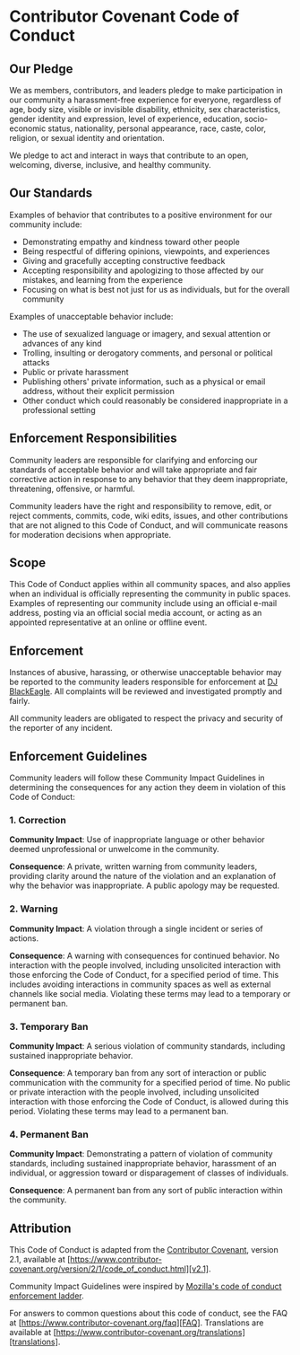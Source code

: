 # Contributor Covenant Code of Conduct

## Our Pledge

We as members, contributors, and leaders pledge to make participation in our
community a harassment-free experience for everyone, regardless of age, body
size, visible or invisible disability, ethnicity, sex characteristics, gender
identity and expression, level of experience, education, socio-economic status,
nationality, personal appearance, race, caste, color, religion, or sexual
identity and orientation.

We pledge to act and interact in ways that contribute to an open, welcoming,
diverse, inclusive, and healthy community.

## Our Standards

Examples of behavior that contributes to a positive environment for our
community include:

- Demonstrating empathy and kindness toward other people
- Being respectful of differing opinions, viewpoints, and experiences
- Giving and gracefully accepting constructive feedback
- Accepting responsibility and apologizing to those affected by our mistakes,
  and learning from the experience
- Focusing on what is best not just for us as individuals, but for the overall
  community

Examples of unacceptable behavior include:

- The use of sexualized language or imagery, and sexual attention or advances of
  any kind
- Trolling, insulting or derogatory comments, and personal or political attacks
- Public or private harassment
- Publishing others' private information, such as a physical or email address,
  without their explicit permission
- Other conduct which could reasonably be considered inappropriate in a
  professional setting

## Enforcement Responsibilities

Community leaders are responsible for clarifying and enforcing our standards of
acceptable behavior and will take appropriate and fair corrective action in
response to any behavior that they deem inappropriate, threatening, offensive,
or harmful.

Community leaders have the right and responsibility to remove, edit, or reject
comments, commits, code, wiki edits, issues, and other contributions that are
not aligned to this Code of Conduct, and will communicate reasons for moderation
decisions when appropriate.

## Scope

This Code of Conduct applies within all community spaces, and also applies when
an individual is officially representing the community in public spaces.
Examples of representing our community include using an official e-mail address,
posting via an official social media account, or acting as an appointed
representative at an online or offline event.

## Enforcement

Instances of abusive, harassing, or otherwise unacceptable behavior may be
reported to the community leaders responsible for enforcement at
[DJ BlackEagle][REF_INTERN_EMAIL_ADDRESS_COD].
All complaints will be reviewed and investigated promptly and fairly.

All community leaders are obligated to respect the privacy and security of the
reporter of any incident.

## Enforcement Guidelines

Community leaders will follow these Community Impact Guidelines in determining
the consequences for any action they deem in violation of this Code of Conduct:

### 1. Correction

**Community Impact**: Use of inappropriate language or other behavior deemed
unprofessional or unwelcome in the community.

**Consequence**: A private, written warning from community leaders, providing
clarity around the nature of the violation and an explanation of why the
behavior was inappropriate. A public apology may be requested.

### 2. Warning

**Community Impact**: A violation through a single incident or series of
actions.

**Consequence**: A warning with consequences for continued behavior. No
interaction with the people involved, including unsolicited interaction with
those enforcing the Code of Conduct, for a specified period of time. This
includes avoiding interactions in community spaces as well as external channels
like social media. Violating these terms may lead to a temporary or permanent
ban.

### 3. Temporary Ban

**Community Impact**: A serious violation of community standards, including
sustained inappropriate behavior.

**Consequence**: A temporary ban from any sort of interaction or public
communication with the community for a specified period of time. No public or
private interaction with the people involved, including unsolicited interaction
with those enforcing the Code of Conduct, is allowed during this period.
Violating these terms may lead to a permanent ban.

### 4. Permanent Ban

**Community Impact**: Demonstrating a pattern of violation of community
standards, including sustained inappropriate behavior, harassment of an
individual, or aggression toward or disparagement of classes of individuals.

**Consequence**: A permanent ban from any sort of public interaction within the
community.

## Attribution

This Code of Conduct is adapted from the [Contributor Covenant][homepage],
version 2.1, available at
[https://www.contributor-covenant.org/version/2/1/code_of_conduct.html][v2.1].

Community Impact Guidelines were inspired by
[Mozilla's code of conduct enforcement ladder][Mozilla CoC].

For answers to common questions about this code of conduct, see the FAQ at
[https://www.contributor-covenant.org/faq][FAQ]. Translations are available at
[https://www.contributor-covenant.org/translations][translations].

[homepage]: https://www.contributor-covenant.org
[v2.1]: https://www.contributor-covenant.org/version/2/1/code_of_conduct.html
[Mozilla CoC]: https://github.com/mozilla/diversity
[FAQ]: https://www.contributor-covenant.org/faq
[translations]: https://www.contributor-covenant.org/translations
[REF_INTERN_EMAIL_ADDRESS_COD]: mailto:djblackeagle-dev@djblackeagle.services
[REF_INTERN_EMAIL_ADDRESS_OWNER]: mailto:djblackeagle-dev@djblackeagle.services
[REF_INTERN_EMAIL_ADDRESS_SECURITY]: mailto:djblackeagle-dev@djblackeagle.services
[REF_INTERN_FILE_MD_CHANGELOG]: CHANGELOG.md
[REF_INTERN_FILE_MD_CODE_OF_CONDUCT]: CODE_OF_CONDUCT.md
[REF_INTERN_FILE_MD_CONTRIBUTING]: CONTRIBUTING.md
[REF_INTERN_FILE_MD_DEVELOPMENT]: DEVELOPMENT.md
[REF_INTERN_FILE_MD_LICENSE]: LICENSE.md
[REF_INTERN_FILE_MD_README]: README.md
[REF_INTERN_FILE_MD_SECURITY]: SECURITY.md
[REF_INTERN_URL_ACTIONS]: https://github.com/DJBlackEagle/code-style-nodejs/actions
[REF_INTERN_URL_CODESTYLE]: https://github.com/DJBlackEagle/code-style-nodejs
[REF_INTERN_URL_COMMITS]: https://github.com/DJBlackEagle/code-style-nodejs/commits/main/
[REF_INTERN_URL_COMMIT_MESSAGE_FORMAT]: <https://www.conventionalcommits.org/en/v1.0.0/>
[REF_INTERN_URL_CONTRIBUTING_GENERATOR]: <https://contributing.md/generator>
[REF_INTERN_URL_GIT]: https://github.com/DJBlackEagle/code-style-nodejs
[REF_INTERN_URL_ISSUE_LIST]: https://github.com/DJBlackEagle/code-style-nodejs/issues
[REF_INTERN_URL_ISSUE_NEW]: https://github.com/DJBlackEagle/code-style-nodejs/issues/new/choose
[REF_INTERN_URL_MD_CHANGELOG]: https://github.com/DJBlackEagle/code-style-nodejs/blob/main/CHANGELOG.md
[REF_INTERN_URL_MD_CODE_OF_CONDUCT]: https://github.com/DJBlackEagle/code-style-nodejs/blob/main/CODE_OF_CONDUCT.md
[REF_INTERN_URL_MD_CONTRIBUTING]: https://github.com/DJBlackEagle/code-style-nodejs/blob/main/CONTRIBUTING.md
[REF_INTERN_URL_MD_DEVELOPMENT]: https://github.com/DJBlackEagle/code-style-nodejs/blob/main/DEVELOPMENT.md
[REF_INTERN_URL_MD_LICENSE]: https://github.com/DJBlackEagle/code-style-nodejs/blob/main/LICENSE.md
[REF_INTERN_URL_MD_README]: https://github.com/DJBlackEagle/code-style-nodejs/blob/main/README.md
[REF_INTERN_URL_MD_SECURITY]: https://github.com/DJBlackEagle/code-style-nodejs/blob/main/SECURITY.md
[REF_INTERN_URL_NPMJS_PACKAGE]: https://www.npmjs.com/package/@djblackeagle/code-style-nodejs
[REF_INTERN_URL_PULLREQUEST]: https://github.com/DJBlackEagle/code-style-nodejs/pulls
[REF_INTERN_URL_VULNERABILITY]: https://github.com/DJBlackEagle/code-style-nodejs/security
[REF_INTERN_URL_VULNERABILITY_NEW]: https://github.com/DJBlackEagle/code-style-nodejs/security/advisories/new
[REF_INTERN_URL_WORKFLOW_CQAT]: https://github.com/DJBlackEagle/code-style-nodejs/actions/workflows/code-quality-and-tests.yml
[REF_INTERN_URL_WORKFLOW_CODEQL]: https://github.com/DJBlackEagle/code-style-nodejs/actions/workflows/codeql.yml
